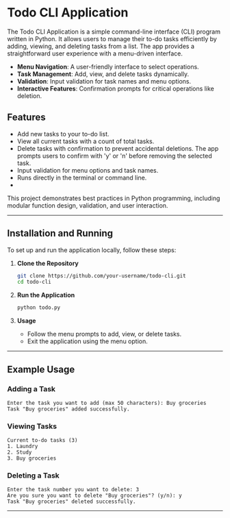 # Todo CLI Application

The Todo CLI Application is a simple command-line interface (CLI) program written in Python. It allows users to manage their to-do tasks efficiently by adding, viewing, and deleting tasks from a list. The app provides a straightforward user experience with a menu-driven interface.

- **Menu Navigation**: A user-friendly interface to select operations.
- **Task Management**: Add, view, and delete tasks dynamically.
- **Validation**: Input validation for task names and menu options.
- **Interactive Features**: Confirmation prompts for critical operations like deletion.

## Features

- Add new tasks to your to-do list.
- View all current tasks with a count of total tasks.
- Delete tasks with confirmation to prevent accidental deletions. The app prompts users to confirm with 'y' or 'n' before removing the selected task.
- Input validation for menu options and task names.
- Runs directly in the terminal or command line.
- 

This project demonstrates best practices in Python programming, including modular function design, validation, and user interaction.

---

## Installation and Running

To set up and run the application locally, follow these steps:

1. **Clone the Repository**
   ```bash
   git clone https://github.com/your-username/todo-cli.git
   cd todo-cli
   ```

2. **Run the Application**
   ```bash
   python todo.py
   ```

3. **Usage**
   - Follow the menu prompts to add, view, or delete tasks.
   - Exit the application using the menu option.

---

## Example Usage

### Adding a Task
```plaintext
Enter the task you want to add (max 50 characters): Buy groceries
Task "Buy groceries" added successfully.
```

### Viewing Tasks
```plaintext
Current to-do tasks (3)
1. Laundry
2. Study
3. Buy groceries
```

### Deleting a Task
```plaintext
Enter the task number you want to delete: 3
Are you sure you want to delete "Buy groceries"? (y/n): y
Task "Buy groceries" deleted successfully.
```

---




